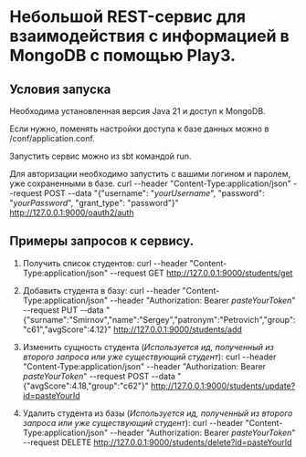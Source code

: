 # Небольшой REST-сервис для взаимодействия с информацией в MongoDB с помощью Play3.

## Условия запуска
Необходима установленная версия Java 21 и доступ к MongoDB.

Если нужно, поменять настройки доступа к базе данных можно в /conf/application.conf.

Запустить сервис можно из sbt командой run.

Для авторизации необходимо запустить с вашими логином и паролем, уже сохраненными в базе.
curl --header "Content-Type:application/json" --request POST --data "{\"username\": \"*yourUsername*\", \"password\": \"*yourPassword*\", \"grant_type\": \"password\"}" http://127.0.0.1:9000/oauth2/auth

## Примеры запросов к сервису.

1) Получить список студентов:
curl --header "Content-Type:application/json" --request GET http://127.0.0.1:9000/students/get

2) Добавить студента в базу:
curl --header "Content-Type:application/json" --header "Authorization: Bearer *pasteYourToken*" --request PUT --data "{\"surname\":\"Smirnov\",\"name\":\"Sergey\",\"patronym\":\"Petrovich\",\"group\":\"c61\",\"avgScore\":4.12}" http://127.0.0.1:9000/students/add

3) Изменить сущность студента (*Используется ид, полученный из второго запроса или уже существующий студент*):
curl --header "Content-Type:application/json" --header "Authorization: Bearer *pasteYourToken*" --request POST --data "{\"avgScore\":4.18,\"group\":\"c62\"}" http://127.0.0.1:9000/students/update?id=pasteYourId

4) Удалить студента из базы (*Используется ид, полученный из второго запроса или уже существующий студент*):
curl --header "Content-Type:application/json" --header "Authorization: Bearer *pasteYourToken*" --request DELETE http://127.0.0.1:9000/students/delete?id=pasteYourId